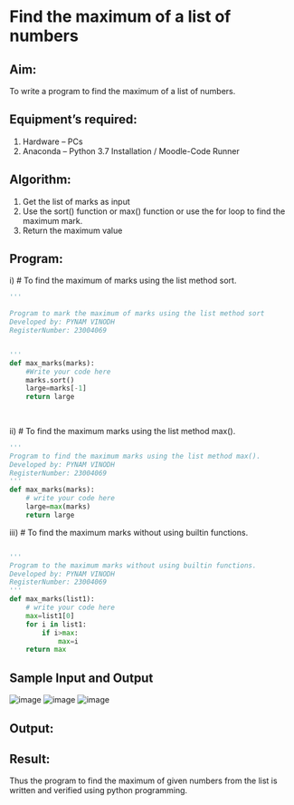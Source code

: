 # Find the maximum of a list of numbers
## Aim:
To write a program to find the maximum of a list of numbers.
## Equipment’s required:
1.	Hardware – PCs
2.	Anaconda – Python 3.7 Installation / Moodle-Code Runner
## Algorithm:
1.	Get the list of marks as input
2.	Use the sort() function or max() function or use the for loop to find the maximum mark.
3.	Return the maximum value
## Program:

i)	# To find the maximum of marks using the list method sort.
```Python
'''

Program to mark the maximum of marks using the list method sort
Developed by: PYNAM VINODH
RegisterNumber: 23004069


'''
def max_marks(marks):
    #Write your code here
    marks.sort()
    large=marks[-1]
    return large
    
 


```

ii)	# To find the maximum marks using the list method max().
```Python
''' 
Program to find the maximum marks using the list method max().
Developed by: PYNAM VINODH
RegisterNumber: 23004069
'''
def max_marks(marks):
    # write your code here
    large=max(marks)
    return large


```

iii) # To find the maximum marks without using builtin functions.
```Python

''' 
Program to the maximum marks without using builtin functions.
Developed by: PYNAM VINODH
RegisterNumber: 23004069
'''
def max_marks(list1):
    # write your code here
    max=list1[0]
    for i in list1:
        if i>max:
            max=i
    return max

```
## Sample Input and Output
 ![image](https://github.com/PYNAMVINODH/FindMaximum/assets/145742678/f25c00a0-f981-4902-a43b-54369799a3d8)
![image](https://github.com/PYNAMVINODH/FindMaximum/assets/145742678/f972fa03-adac-474b-88a9-ca78becc3eba)
![image](https://github.com/PYNAMVINODH/FindMaximum/assets/145742678/ed1fda41-f60e-46a6-b3f8-32ef6157e7f4)


## Output:

## Result:
Thus the program to find the maximum of given numbers from the list is written and verified using python programming.
